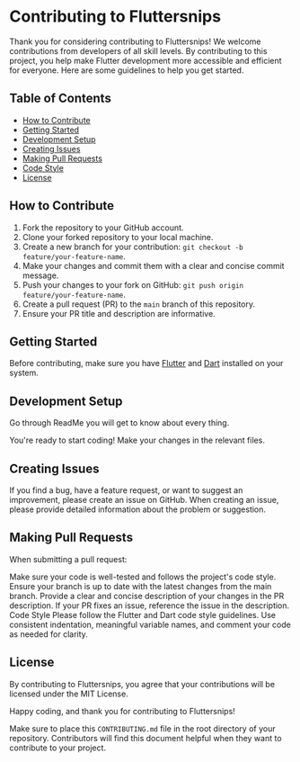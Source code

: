 # Contributing to Fluttersnips

Thank you for considering contributing to Fluttersnips! We welcome contributions from developers of all skill levels. By contributing to this project, you help make Flutter development more accessible and efficient for everyone. Here are some guidelines to help you get started.

## Table of Contents

- [How to Contribute](#how-to-contribute)
- [Getting Started](#getting-started)
- [Development Setup](#development-setup)
- [Creating Issues](#creating-issues)
- [Making Pull Requests](#making-pull-requests)
- [Code Style](#code-style)
- [License](#license)

## How to Contribute

1. Fork the repository to your GitHub account.
2. Clone your forked repository to your local machine.
3. Create a new branch for your contribution: `git checkout -b feature/your-feature-name`.
4. Make your changes and commit them with a clear and concise commit message.
5. Push your changes to your fork on GitHub: `git push origin feature/your-feature-name`.
6. Create a pull request (PR) to the `main` branch of this repository.
7. Ensure your PR title and description are informative.

## Getting Started

Before contributing, make sure you have [Flutter](https://flutter.dev/docs/get-started/install) and [Dart](https://dart.dev/get-dart) installed on your system.

## Development Setup

Go through ReadMe you will get to know about every thing.

You're ready to start coding! Make your changes in the relevant files.

## Creating Issues
If you find a bug, have a feature request, or want to suggest an improvement, please create an issue on GitHub. When creating an issue, please provide detailed information about the problem or suggestion.

## Making Pull Requests
When submitting a pull request:

Make sure your code is well-tested and follows the project's code style.
Ensure your branch is up to date with the latest changes from the main branch.
Provide a clear and concise description of your changes in the PR description.
If your PR fixes an issue, reference the issue in the description.
Code Style
Please follow the Flutter and Dart code style guidelines. Use consistent indentation, meaningful variable names, and comment your code as needed for clarity.

## License
By contributing to Fluttersnips, you agree that your contributions will be licensed under the MIT License.

Happy coding, and thank you for contributing to Fluttersnips!



Make sure to place this `CONTRIBUTING.md` file in the root directory of your repository. Contributors will find this document helpful when they want to contribute to your project.

